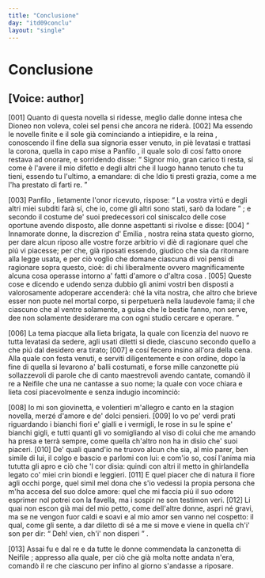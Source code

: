 ```yaml
---
title: "Conclusione"
day: "itd09conclu"
layout: "single"
---
```

<div id="d09conclu" type="conclusion" who="author">
 <h1>
  Conclusione
 </h1>
 <p>
  <h2>
   [Voice: author]
  </h2>
 </p>
 <p>
  <a name="p09970001">
   [001]
  </a>
  Quanto di questa novella si ridesse, meglio dalle donne intesa che
  <name persref="dioneo" type="person">
   Dioneo
  </name>
  non voleva, colei sel pensi che ancora ne rider&agrave;.
  <a name="p09970002">
   [002]
  </a>
  Ma essendo le novelle finite e il sole gi&agrave; cominciando a intiepidire, e la
  <name persref="emilia" type="person">
   reina
  </name>
  , conoscendo il fine della sua signoria esser venuto, in pi&egrave; levatasi e trattasi la corona, quella in capo mise a
  <name persref="panfilo" type="person">
   Panfilo
  </name>
  , il quale solo di cos&iacute; fatto onore restava ad onorare, e sorridendo disse:
  <q direct="unspecified" who="emilia">
   Signor mio, gran carico ti resta, s&iacute; come &egrave; l'avere il mio difetto e degli altri che il luogo hanno tenuto che tu tieni, essendo tu l'ultimo, a emandare: di che Idio ti presti grazia, come a me l'ha prestato di farti re.
  </q>
 </p>
 <p>
  <a name="p09970003">
   [003]
  </a>
  <name persref="panfilo" type="person">
   Panfilo
  </name>
  , lietamente l'onor ricevuto, rispose:
  <q direct="unspecified" who="panfilo">
   La vostra virt&uacute; e degli altri miei subditi far&agrave; s&iacute;, che io, come gli altri sono stati, sar&ograve; da lodare
  </q>
  ; e secondo il costume de' suoi predecessori col siniscalco delle cose oportune avendo disposto, alle donne aspettanti si rivolse e disse:
  <a name="p09970004">
   [004]
  </a>
  <q direct="unspecified" who="panfilo">
   Innamorate donne, la discrezion d'
   <name persref="emilia" type="person">
    Emilia
   </name>
   , nostra reina stata questo giorno, per dare alcun riposo alle vostre forze arbitrio vi di&egrave; di ragionare quel che pi&uacute; vi piacesse; per che, gi&agrave; riposati essendo, giudico che sia da ritornare alla legge usata, e per ci&ograve; voglio che domane ciascuna di voi pensi di ragionare sopra questo, cio&egrave;:
   <seg type="topic">
    di chi liberalmente ovvero magnificamente alcuna cosa operasse intorno a' fatti d'amore o d'altra cosa
   </seg>
   .
   <a name="p09970005">
    [005]
   </a>
   Queste cose e dicendo e udendo senza dubbio gli animi vostri ben disposti a valorosamente adoperare accender&agrave;: ch&eacute; la vita nostra, che altro che brieve esser non puote nel mortal corpo, si perpetuer&agrave; nella laudevole fama; il che ciascuno che al ventre solamente, a guisa che le bestie fanno, non serve, dee non solamente desiderare ma con ogni studio cercare e operare.
  </q>
 </p>
 <p>
  <a name="p09970006">
   [006]
  </a>
  La tema piacque alla lieta brigata, la quale con licenzia del nuovo re tutta levatasi da sedere, agli usati diletti si diede, ciascuno secondo quello a che pi&uacute; dal desidero era tirato;
  <a name="p09970007">
   [007]
  </a>
  e cos&iacute; fecero insino all'ora della cena. Alla quale con festa venuti, e serviti diligentemente e con ordine, dopo la fine di quella si levarono a' balli costumati, e forse mille canzonette pi&uacute; sollazzevoli di parole che di canto maestrevoli avendo cantate, comand&ograve; il re a
  <name persref="neifile" type="person">
   Neifile
  </name>
  che una ne cantasse a suo nome; la quale con voce chiara e lieta cos&iacute; piacevolmente e senza indugio incominci&ograve;:
 </p>
 <div3 type="song" who="neifile">
  <lg>
   <a name="p09970008">
    [008]
   </a>
   <l>
    Io mi son giovinetta, e volentieri
   </l>
   <l>
    m'allegro e canto en la stagion novella,
   </l>
   <l>
    merz&eacute; d'amore e de' dolci pensieri.
   </l>
  </lg>
  <lg>
   <a name="p09970009">
    [009]
   </a>
   <l>
    Io vo pe' verdi prati riguardando
   </l>
   <l>
    i bianchi fiori e' gialli e i vermigli,
   </l>
   <l>
    le rose in su le spine e' bianchi gigli,
   </l>
   <l>
    e tutti quanti gli vo somigliando
   </l>
   <l>
    al viso di colui che me amando
   </l>
   <l>
    ha presa e terr&agrave; sempre, come quella
   </l>
   <l>
    ch'altro non ha in disio che' suoi piaceri.
   </l>
  </lg>
  <lg>
   <a name="p09970010">
    [010]
   </a>
   <l>
    De' quali quand'io ne truovo alcun che sia,
   </l>
   <l>
    al mio parer, ben simile di lui,
   </l>
   <l>
    il colgo e bascio e parlomi con lui:
   </l>
   <l>
    e com'io so, cos&iacute; l'anima mia
   </l>
   <l>
    tututta gli apro e ci&ograve; che 'l cor disia:
   </l>
   <l>
    quindi con altri il metto in ghirlandella
   </l>
   <l>
    legato co' miei crin biondi e leggieri.
   </l>
  </lg>
  <lg>
   <a name="p09970011">
    [011]
   </a>
   <l>
    E quel piacer che di natura il fiore
   </l>
   <l>
    agli occhi porge, quel simil mel dona
   </l>
   <l>
    che s'io vedessi la propia persona
   </l>
   <l>
    che m'ha accesa del suo dolce amore:
   </l>
   <l>
    quel che mi faccia pi&uacute; il suo odore
   </l>
   <l>
    esprimer nol potrei con la favella,
   </l>
   <l>
    ma i sospir ne son testimon veri.
   </l>
  </lg>
  <lg>
   <a name="p09970012">
    [012]
   </a>
   <l>
    Li quai non escon gi&agrave; mai del mio petto,
   </l>
   <l>
    come dell'altre donne, aspri n&eacute; gravi,
   </l>
   <l>
    ma se ne vengon fuor caldi e soavi
   </l>
   <l>
    e al mio amor sen vanno nel cospetto:
   </l>
   <l>
    il qual, come gli sente, a dar diletto
   </l>
   <l>
    di s&eacute; a me si move e viene in quella
   </l>
   <l>
    ch'i' son per dir:
    <q direct="unspecified">
     Deh! vien, ch'i' non disperi
    </q>
    .
   </l>
  </lg>
 </div3>
 <p>
  <a name="p09970013">
   [013]
  </a>
  Assai fu e dal
  <name persref="panfilo" type="person">
   re
  </name>
  e da tutte le donne commendata la canzonetta di
  <name persref="neifile" type="person">
   Neifile
  </name>
  ; appresso alla quale, per ci&ograve; che gi&agrave; molta notte andata n'era, comand&ograve; il re che ciascuno per infino al giorno s'andasse a riposare.
 </p>
</div>